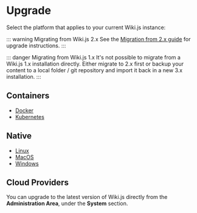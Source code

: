 # Upgrade

Select the platform that applies to your current Wiki.js instance:

::: warning Migrating from Wiki.js 2.x
See the [Migration from 2.x guide](upgrade/migration-v2) for upgrade instructions.
:::

::: danger Migrating from Wiki.js 1.x
It's not possible to migrate from a Wiki.js 1.x installation directly. Either migrate to 2.x first or backup your content to a local folder / git repository and import it back in a new 3.x installation.
:::

## Containers

- [Docker](upgrade/docker.md)
- [Kubernetes](upgrade/kubernetes.md)

## Native

- [Linux](upgrade/linux.md)
- [MacOS](upgrade/macos.md)
- [Windows](upgrade/windows.md)

## Cloud Providers

You can upgrade to the latest version of Wiki.js directly from the **Administration Area**, under the **System** section.
